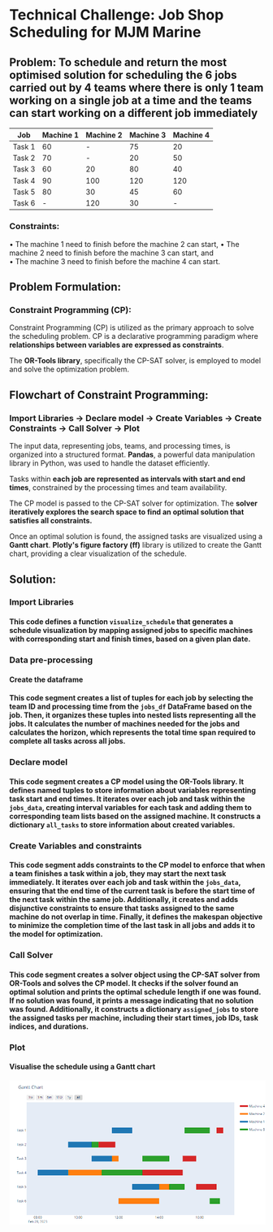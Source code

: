 #  Technical Challenge: Job Shop Scheduling for MJM Marine

## Problem: To schedule and return the most optimised solution for scheduling the 6 jobs carried out by 4 teams where there is only 1 team working on a single job at a time and the teams can start working on a different job immediately

|   Job    | Machine 1 | Machine 2 | Machine 3 | Machine 4 |
|----------|--------------|----------|---------|----------|
|  Task 1  |      60      |    -     |    75   |    20    |
 | Task 2 |      70      |    -     |    20   |   50    |
 |   Task 3  |      60      |    20    |    80   |    40    |
 |   Task 4    |      90      |   100    |   120   |   120    |
 |  Task 5  |      80      |    30    |    45   |    60    |
|   Task 6   |      -       |   120    |    30   |    -     |
 

### Constraints: 
•	The machine 1 need to finish before the machine 2 can start, 
•	The machine 2 need to finish before the machine 3 can start, and  
•	The machine 3 need to finish before the machine 4 can start.

## Problem Formulation: 
### Constraint Programming (CP):
Constraint Programming (CP) is utilized as the primary approach to solve the scheduling problem.
CP is a declarative programming paradigm where **relationships between variables are expressed as constraints**.

The **OR-Tools library**, specifically the CP-SAT solver, is employed to model and solve the optimization problem.

## Flowchart of Constraint Programming:
### Import Libraries &rarr; Declare model &rarr; Create Variables &rarr; Create Constraints &rarr; Call Solver &rarr; Plot


The input data, representing jobs, teams, and processing times, is organized into a structured format. **Pandas**, a powerful data manipulation library in Python, was used to handle the dataset efficiently.

Tasks within **each job are represented as intervals with start and end times**, constrained by the processing times and team availability.

The CP model is passed to the CP-SAT solver for optimization.
The **solver iteratively explores the search space to find an optimal solution that satisfies all constraints.**

Once an optimal solution is found, the assigned tasks are visualized using a **Gantt chart**.
**Plotly's figure factory (ff)** library is utilized to create the Gantt chart, providing a clear visualization of the schedule.

## Solution:

### Import Libraries

#### This code defines a function `visualize_schedule` that generates a schedule visualization by mapping assigned jobs to specific machines with corresponding start and finish times, based on a given plan date.

### Data pre-processing
#### Create the dataframe

#### This code segment creates a list of tuples for each job by selecting the team ID and processing time from the `jobs_df` DataFrame based on the job. Then, it organizes these tuples into nested lists representing all the jobs. It calculates the number of machines needed for the jobs and calculates the horizon, which represents the total time span required to complete all tasks across all jobs.

### Declare model
#### This code segment creates a CP model using the OR-Tools library. It defines named tuples to store information about variables representing task start and end times. It iterates over each job and task within the `jobs_data`, creating interval variables for each task and adding them to corresponding team lists based on the assigned machine. It constructs a dictionary `all_tasks` to store information about created variables.

### Create Variables and  constraints
#### This code segment adds constraints to the CP model to enforce that when a team finishes a task within a job, they may start the next task immediately. It iterates over each job and task within the `jobs_data`, ensuring that the end time of the current task is before the start time of the next task within the same job. Additionally, it creates and adds disjunctive constraints to ensure that tasks assigned to the same machine do not overlap in time. Finally, it defines the makespan objective to minimize the completion time of the last task in all jobs and adds it to the model for optimization.

### Call Solver
#### This code segment creates a solver object using the CP-SAT solver from OR-Tools and solves the CP model. It checks if the solver found an optimal solution and prints the optimal schedule length if one was found. If no solution was found, it prints a message indicating that no solution was found. Additionally, it constructs a dictionary `assigned_jobs` to store the assigned tasks per machine, including their start times, job IDs, task indices, and durations.

### Plot
#### Visualise the schedule using a Gantt chart

![Gantt Chart](gantt.png)
